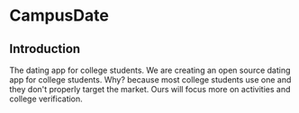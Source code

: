 # CampusDate
## Introduction
The dating app for college students. We are creating an open source dating app for college students. Why? because most college students use one and they don't properly target the market. Ours will focus more on activities and college verification.

